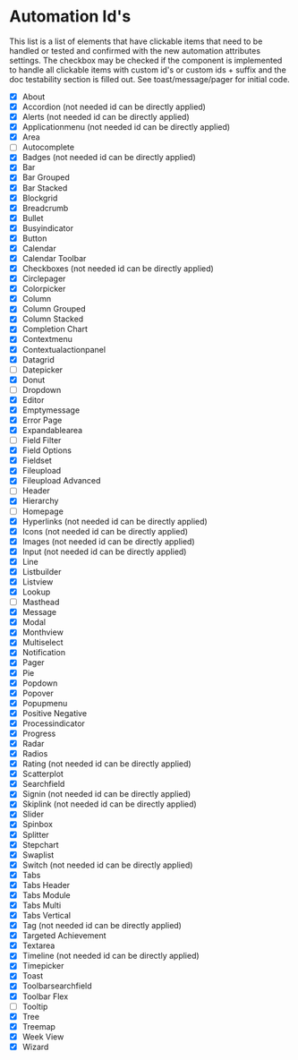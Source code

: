 # Automation Id's

This list is a list of elements that have clickable items that need to be handled or tested and confirmed with the new automation attributes settings. The checkbox may be checked if the component is implemented to handle all clickable items with custom id's or custom ids + suffix and the doc testability section is filled out. See toast/message/pager for initial code.

- [x] About
- [x] Accordion (not needed id can be directly applied)
- [x] Alerts (not needed id can be directly applied)
- [x] Applicationmenu (not needed id can be directly applied)
- [x] Area
- [ ] Autocomplete
- [x] Badges (not needed id can be directly applied)
- [x] Bar
- [x] Bar Grouped
- [x] Bar Stacked
- [x] Blockgrid
- [x] Breadcrumb
- [x] Bullet
- [x] Busyindicator
- [x] Button
- [x] Calendar
- [x] Calendar Toolbar
- [x] Checkboxes (not needed id can be directly applied)
- [x] Circlepager
- [x] Colorpicker
- [x] Column
- [x] Column Grouped
- [x] Column Stacked
- [x] Completion Chart
- [x] Contextmenu
- [x] Contextualactionpanel
- [x] Datagrid
- [ ] Datepicker
- [x] Donut
- [ ] Dropdown
- [x] Editor
- [x] Emptymessage
- [x] Error Page
- [x] Expandablearea
- [ ] Field Filter
- [x] Field Options
- [x] Fieldset
- [x] Fileupload
- [x] Fileupload Advanced
- [ ] Header
- [x] Hierarchy
- [ ] Homepage
- [x] Hyperlinks (not needed id can be directly applied)
- [x] Icons (not needed id can be directly applied)
- [x] Images (not needed id can be directly applied)
- [x] Input (not needed id can be directly applied)
- [x] Line
- [x] Listbuilder
- [x] Listview
- [x] Lookup
- [ ] Masthead
- [x] Message
- [x] Modal
- [x] Monthview
- [x] Multiselect
- [x] Notification
- [x] Pager
- [x] Pie
- [x] Popdown
- [x] Popover
- [x] Popupmenu
- [x] Positive Negative
- [x] Processindicator
- [x] Progress
- [x] Radar
- [x] Radios
- [x] Rating (not needed id can be directly applied)
- [x] Scatterplot
- [x] Searchfield
- [x] Signin (not needed id can be directly applied)
- [x] Skiplink (not needed id can be directly applied)
- [x] Slider
- [x] Spinbox
- [x] Splitter
- [x] Stepchart
- [x] Swaplist
- [x] Switch (not needed id can be directly applied)
- [x] Tabs
- [x] Tabs Header
- [x] Tabs Module
- [x] Tabs Multi
- [x] Tabs Vertical
- [x] Tag (not needed id can be directly applied)
- [x] Targeted Achievement
- [x] Textarea
- [x] Timeline (not needed id can be directly applied)
- [x] Timepicker
- [x] Toast
- [x] Toolbarsearchfield
- [x] Toolbar Flex
- [ ] Tooltip
- [x] Tree
- [x] Treemap
- [x] Week View
- [x] Wizard
